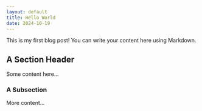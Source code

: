 ```yaml
---
layout: default
title: Hello World
date: 2024-10-19
---
```


This is my first blog post! You can write your content here using Markdown.

## A Section Header

Some content here...

### A Subsection

More content...